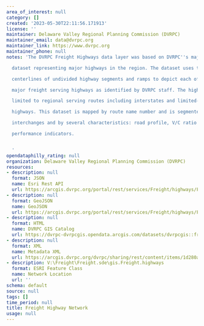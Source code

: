 ```yaml
---
area_of_interest: null
category: []
created: '2023-05-30T22:11:56.171913'
license: ''
maintainer: Delaware Valley Regional Planning Commission (DVRPC)
maintainer_email: data@dvrpc.org
maintainer_link: https://www.dvrpc.org
maintainer_phone: null
notes: 'The DVRPC Freight Highways data layer was based on DVRPC''s major routes

  dataset representing major highways in the region. The dataset uses the

  centerlines of undivided highway segments and ramps to depict each of the

  major freight serving highways as identified by DVRPC staff. The highways are

  limited to regional serving routes including interstates and limited-access

  highways. This dataset is mapped by route name number and is segmented at key

  interchanges and by several characteristics: road profile, V/C ratio and

  performance indicators.


  '
opendataphilly_rating: null
organization: Delaware Valley Regional Planning Commission (DVRPC)
resources:
- description: null
  format: JSON
  name: Esri Rest API
  url: https://arcgis.dvrpc.org/portal/rest/services/Freight/highways/FeatureServer/0
- description: null
  format: GeoJSON
  name: GeoJSON
  url: https://arcgis.dvrpc.org/portal/rest/services/Freight/highways/FeatureServer/0/query?where=1=1&outsr=4326&outfields=*&f=geojson
- description: null
  format: HTML
  name: DVRPC GIS Catalog
  url: https://dvrpc-dvrpcgis.opendata.arcgis.com/datasets/dvrpcgis::freight-highway-network
- description: null
  format: XML
  name: Metadata XML
  url: https://arcgis.dvrpc.org/dvrpc/sharing/rest/content/items/1d280ab9a1b44d7fa35d2f84162f55a4/info/metadata/metadata.xml?format=default
- description: V:\Freight\Freight.sde\gis.Freight.highways
  format: ESRI Feature Class
  name: Network Location
  url: ''
schema: default
source: null
tags: []
time_period: null
title: Freight Highway Network
usage: null
---
```

